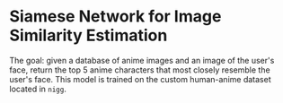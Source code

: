 # Siamese Network for Image Similarity Estimation
The goal: given a database of anime images and an image of the user's face, return the top 5 anime characters that most closely resemble the user's face. This model is trained on the custom human-anime dataset located in `nigg`.
